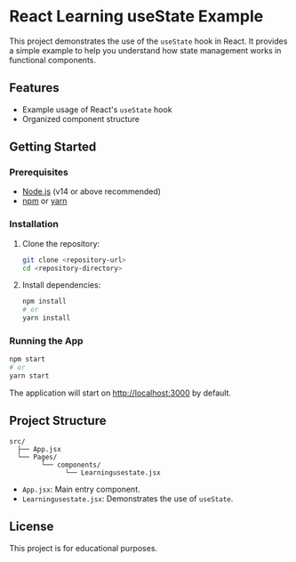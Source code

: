 # React Learning useState Example

This project demonstrates the use of the `useState` hook in React. It provides a simple example to help you understand how state management works in functional components.

## Features

- Example usage of React's `useState` hook
- Organized component structure

## Getting Started

### Prerequisites

- [Node.js](https://nodejs.org/) (v14 or above recommended)
- [npm](https://www.npmjs.com/) or [yarn](https://yarnpkg.com/)

### Installation

1. Clone the repository:
    ```bash
    git clone <repository-url>
    cd <repository-directory>
    ```

2. Install dependencies:
    ```bash
    npm install
    # or
    yarn install
    ```

### Running the App

```bash
npm start
# or
yarn start
```

The application will start on [http://localhost:3000](http://localhost:3000) by default.

## Project Structure

```
src/
  ├── App.jsx
  └── Pages/
        └── components/
              └── Learningusestate.jsx
```

- `App.jsx`: Main entry component.
- `Learningusestate.jsx`: Demonstrates the use of `useState`.

## License

This project is for educational purposes.
